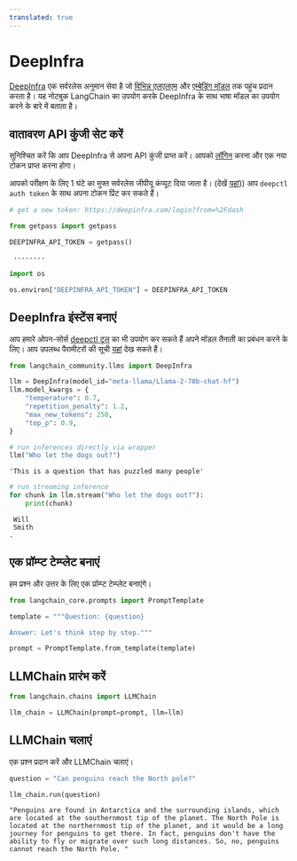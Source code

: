 ```yaml
---
translated: true
---
```


# DeepInfra

[DeepInfra](https://deepinfra.com/?utm_source=langchain) एक सर्वरलेस अनुमान सेवा है जो [विभिन्न एलएलएम](https://deepinfra.com/models?utm_source=langchain) और [एम्बेडिंग मॉडल](https://deepinfra.com/models?type=embeddings&utm_source=langchain) तक पहुंच प्रदान करता है। यह नोटबुक LangChain का उपयोग करके DeepInfra के साथ भाषा मॉडल का उपयोग करने के बारे में बताता है।

## वातावरण API कुंजी सेट करें

सुनिश्चित करें कि आप DeepInfra से अपना API कुंजी प्राप्त करें। आपको [लॉगिन](https://deepinfra.com/login?from=%2Fdash) करना और एक नया टोकन प्राप्त करना होगा।

आपको परीक्षण के लिए 1 घंटे का मुफ्त सर्वरलेस जीपीयू कंप्यूट दिया जाता है। (देखें [यहां](https://github.com/deepinfra/deepctl#deepctl)))
आप `deepctl auth token` के साथ अपना टोकन प्रिंट कर सकते हैं।

```python
# get a new token: https://deepinfra.com/login?from=%2Fdash

from getpass import getpass

DEEPINFRA_API_TOKEN = getpass()
```

```output
 ········
```

```python
import os

os.environ["DEEPINFRA_API_TOKEN"] = DEEPINFRA_API_TOKEN
```

## DeepInfra इंस्टेंस बनाएं

आप हमारे ओपन-सोर्स [deepctl टूल](https://github.com/deepinfra/deepctl#deepctl) का भी उपयोग कर सकते हैं अपने मॉडल तैनाती का प्रबंधन करने के लिए। आप उपलब्ध पैरामीटरों की सूची [यहां](https://deepinfra.com/databricks/dolly-v2-12b#API) देख सकते हैं।

```python
from langchain_community.llms import DeepInfra

llm = DeepInfra(model_id="meta-llama/Llama-2-70b-chat-hf")
llm.model_kwargs = {
    "temperature": 0.7,
    "repetition_penalty": 1.2,
    "max_new_tokens": 250,
    "top_p": 0.9,
}
```

```python
# run inferences directly via wrapper
llm("Who let the dogs out?")
```

```output
'This is a question that has puzzled many people'
```

```python
# run streaming inference
for chunk in llm.stream("Who let the dogs out?"):
    print(chunk)
```

```output
 Will
 Smith
.
```

## एक प्रॉम्प्ट टेम्प्लेट बनाएं

हम प्रश्न और उत्तर के लिए एक प्रॉम्प्ट टेम्प्लेट बनाएंगे।

```python
from langchain_core.prompts import PromptTemplate

template = """Question: {question}

Answer: Let's think step by step."""

prompt = PromptTemplate.from_template(template)
```

## LLMChain प्रारंभ करें

```python
from langchain.chains import LLMChain

llm_chain = LLMChain(prompt=prompt, llm=llm)
```

## LLMChain चलाएं

एक प्रश्न प्रदान करें और LLMChain चलाएं।

```python
question = "Can penguins reach the North pole?"

llm_chain.run(question)
```

```output
"Penguins are found in Antarctica and the surrounding islands, which are located at the southernmost tip of the planet. The North Pole is located at the northernmost tip of the planet, and it would be a long journey for penguins to get there. In fact, penguins don't have the ability to fly or migrate over such long distances. So, no, penguins cannot reach the North Pole. "
```
